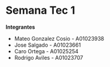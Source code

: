 # Semana Tec 1
**Integrantes** 
- Mateo Gonzalez Cosio - A01023938
- Jose Salgado - A01023661
- Caro Ortega - A01025254
- Rodrigo Aviles - A01023707
